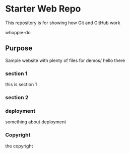 # Starter Web Repo

This repository is for showing how Git and GitHub work

whoppie-do

## Purpose

Sample website with plenty of files for demos/ hello there

### section 1

this is section 1

### section 2

### deployment

something about deployment

### Copyright

the copyright